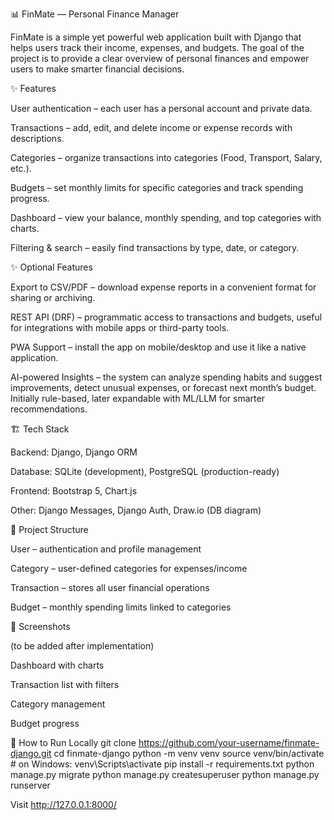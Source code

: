 📊 FinMate — Personal Finance Manager

FinMate is a simple yet powerful web application built with Django that helps users track their income, expenses, and budgets.
The goal of the project is to provide a clear overview of personal finances and empower users to make smarter financial decisions.

✨ Features

User authentication – each user has a personal account and private data.

Transactions – add, edit, and delete income or expense records with descriptions.

Categories – organize transactions into categories (Food, Transport, Salary, etc.).

Budgets – set monthly limits for specific categories and track spending progress.

Dashboard – view your balance, monthly spending, and top categories with charts.

Filtering & search – easily find transactions by type, date, or category.

✨ Optional Features

Export to CSV/PDF – download expense reports in a convenient format for sharing or archiving.

REST API (DRF) – programmatic access to transactions and budgets, useful for integrations with mobile apps or third-party tools.

PWA Support – install the app on mobile/desktop and use it like a native application.

AI-powered Insights – the system can analyze spending habits and suggest improvements, detect unusual expenses, or forecast next month’s budget. Initially rule-based, later expandable with ML/LLM for smarter recommendations.

🏗 Tech Stack

Backend: Django, Django ORM

Database: SQLite (development), PostgreSQL (production-ready)

Frontend: Bootstrap 5, Chart.js

Other: Django Messages, Django Auth, Draw.io (DB diagram)

📂 Project Structure

User – authentication and profile management

Category – user-defined categories for expenses/income

Transaction – stores all user financial operations

Budget – monthly spending limits linked to categories

📸 Screenshots

(to be added after implementation)

Dashboard with charts

Transaction list with filters

Category management

Budget progress

🚀 How to Run Locally
git clone https://github.com/your-username/finmate-django.git
cd finmate-django
python -m venv venv
source venv/bin/activate  # on Windows: venv\Scripts\activate
pip install -r requirements.txt
python manage.py migrate
python manage.py createsuperuser
python manage.py runserver


Visit http://127.0.0.1:8000/